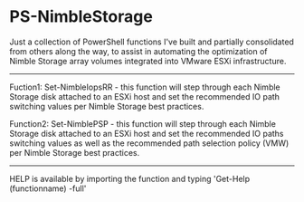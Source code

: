 PS-NimbleStorage
================

Just a collection of PowerShell functions I've built and partially consolidated from others along the way, to assist in automating the optimization of Nimble Storage array volumes integrated into VMware ESXi infrastructure.

---
Fuction1: Set-NimbleIopsRR - this function will step through each Nimble Storage disk attached to an ESXi host and set the recommended IO path switching values per Nimble Storage best practices.

Function2: Set-NimblePSP - this function will step through each Nimble Storage disk attached to an ESXi host and set the recommended IO paths switching values as well as the recommended path selection policy (VMW) per Nimble Storage best practices.

---
HELP is available by importing the function and typing 'Get-Help (functionname) -full'
